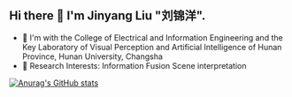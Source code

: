 ## Hi there 👋 I'm Jinyang Liu "刘锦洋".
- 🌱 I'm with the College of Electrical and Information Engineering and the Key Laboratory of Visual Perception and Artificial Intelligence of Hunan Province, Hunan University, Changsha
- 🔭 Research Interests:
     Information Fusion
     Scene interpretation

[![Anurag's GitHub stats](https://github-readme-stats.vercel.app/api?username=1318133)](https://github.com/1318133/github-readme-stats)

<!--
**1318133/1318133** is a ✨ _special_ ✨ repository because its `README.md` (this file) appears on your GitHub profile.

Here are some ideas to get you started:

- 🔭 I’m currently working on ...
- 🌱 I’m currently learning ...
- 👯 I’m looking to collaborate on ...
- 🤔 I’m looking for help with ...
- 💬 Ask me about ...
- 📫 How to reach me: ...
- 😄 Pronouns: ...
- ⚡ Fun fact: ...
-->
